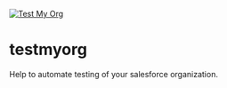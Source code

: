 [![Test My Org](https://circleci.com/gh/testmyorgdotcom/testmyorg.svg?style=shield)](<LINK>)

# testmyorg
Help to automate testing of your salesforce organization.
